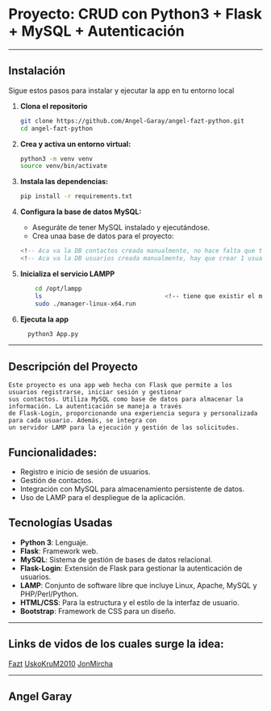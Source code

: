 # Proyecto: CRUD con Python3 + Flask + MySQL + Autenticación

---
## Instalación

Sigue estos pasos para instalar y ejecutar la app en tu entorno local

1. **Clona el repositorio**

	```bash
	git clone https://github.com/Angel-Garay/angel-fazt-python.git
	cd angel-fazt-python
	```

2. **Crea y activa un entorno virtual:**

	```bash
	python3 -m venv venv
	source venv/bin/activate
	```

3. **Instala las dependencias:**

	```bash
	pip install -r requirements.txt
	```

4. **Configura la base de datos MySQL:**

	- Aseguráte de tener MySQL instalado y ejecutándose.
	- Crea unaa base de datos para el proyecto:

	```sql
 	<!-- Aca va la DB contactos creada manualmente, no hace falta que tenga alguno insertado -->
	<!-- Aca va la DB usuarios creada manualmente, hay que crear 1 usuario si o si -->
	```

5. **Inicializa el servicio LAMPP**

	```bash
 		cd /opt/lampp
 		ls									<!-- tiene que existir el manager-linux-x64.run -->
 		sudo ./manager-linux-x64.run
	```

6. **Ejecuta la app**

   ```bash
	 python3 App.py
   ```

---
## Descripción del Proyecto

	Este proyecto es una app web hecha con Flask que permite a los usuarios registrarse, iniciar sesión y gestionar 
 	sus contactos. Utiliza MySQL como base de datos para almacenar la información. La autenticación se maneja a través 
  	de Flask-Login, proporcionando una experiencia segura y personalizada para cada usuario. Además, se integra con 
   	un servidor LAMP para la ejecución y gestión de las solicitudes.


## Funcionalidades:
- Registro e inicio de sesión de usuarios.
- Gestión de contactos.
- Integración con MySQL para almacenamiento persistente de datos.
- Uso de LAMP para el despliegue de la aplicación.


## Tecnologías Usadas
- **Python 3**: Lenguaje.
- **Flask**: Framework web.
- **MySQL**: Sistema de gestión de bases de datos relacional.
- **Flask-Login**: Extensión de Flask para gestionar la autenticación de usuarios.
- **LAMP**: Conjunto de software libre que incluye Linux, Apache, MySQL y PHP/Perl/Python.
- **HTML/CSS**: Para la estructura y el estilo de la interfaz de usuario.
- **Bootstrap**: Framework de CSS para un diseño.

---
## Links de vidos de los cuales surge la idea:
[Fazt](https://www.youtube.com/watch?v=IgCfZkR8wME&t=1763s)
[UskoKruM2010](https://www.youtube.com/watch?v=FX0lMm_Qj10&t=2067s)
[JonMircha](https://www.youtube.com/watch?v=FlsoBiteuPM&t=1313s)


---
## Angel Garay



 

